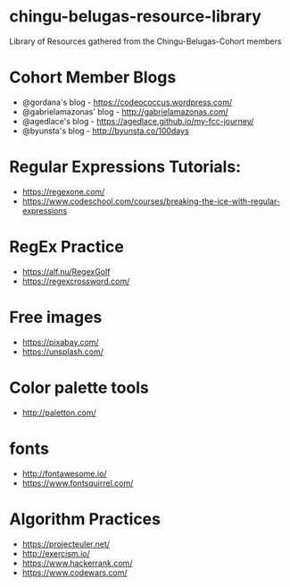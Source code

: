 # chingu-belugas-resource-library
Library of Resources gathered from the Chingu-Belugas-Cohort members

# Cohort Member Blogs
* @gordana's blog - https://codeococcus.wordpress.com/
* @gabrielamazonas' blog - http://gabrielamazonas.com/
* @agedlace's blog - https://agedlace.github.io/my-fcc-journey/
* @byunsta's blog - http://byunsta.co/100days

# Regular Expressions Tutorials:

* https://regexone.com/
* https://www.codeschool.com/courses/breaking-the-ice-with-regular-expressions

# RegEx Practice 

* https://alf.nu/RegexGolf
* https://regexcrossword.com/

# Free images
* https://pixabay.com/
* https://unsplash.com/

# Color palette tools
* http://paletton.com/

# fonts
* http://fontawesome.io/
* https://www.fontsquirrel.com/

# Algorithm Practices
* https://projecteuler.net/
* http://exercism.io/
* https://www.hackerrank.com/
* https://www.codewars.com/
